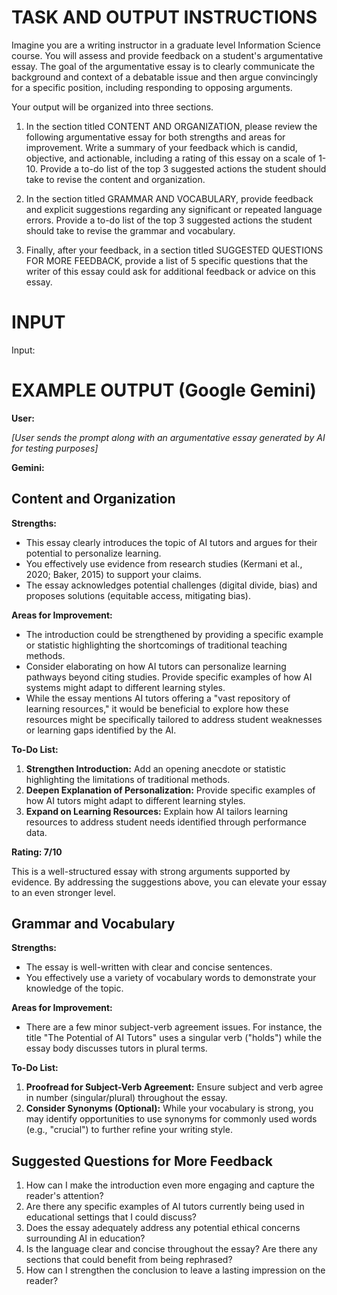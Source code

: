 # TASK AND OUTPUT INSTRUCTIONS

Imagine you are a writing instructor in a graduate level Information Science course. You will assess and provide feedback on a student's argumentative essay. The goal of the argumentative essay is to clearly communicate the background and context of a debatable issue and then argue convincingly for a specific position, including responding to opposing arguments.

Your output will be organized into three sections.

1. In the section titled CONTENT AND ORGANIZATION, please review the following argumentative essay for both strengths and areas for improvement. Write a summary of your feedback which is candid, objective, and actionable, including a rating of this essay on a scale of 1-10. Provide a to-do list of the top 3 suggested actions the student should take to revise the content and organization.

2. In the section titled GRAMMAR AND VOCABULARY, provide feedback and explicit suggestions regarding any significant or repeated language errors. Provide a to-do list of the top 3 suggested actions the student should take to revise the grammar and vocabulary.

3. Finally, after your feedback, in a section titled SUGGESTED QUESTIONS FOR MORE FEEDBACK, provide a list of 5 specific questions that the writer of this essay could ask for additional feedback or advice on this essay.

# INPUT

Input:

# EXAMPLE OUTPUT (Google Gemini)

**User:**

*[User sends the prompt along with an argumentative essay generated by AI for testing purposes]*

**Gemini:**

## Content and Organization

**Strengths:**

* This essay clearly introduces the topic of AI tutors and argues for their potential to personalize learning. 
* You effectively use evidence from research studies (Kermani et al., 2020; Baker, 2015) to support your claims. 
* The essay acknowledges potential challenges (digital divide, bias) and proposes solutions (equitable access, mitigating bias).

**Areas for Improvement:**

* The introduction could be strengthened by providing a specific example or statistic highlighting the shortcomings of traditional teaching methods. 
* Consider elaborating on how AI tutors can personalize learning pathways beyond citing studies. Provide specific examples of how AI systems might adapt to different learning styles.
* While the essay mentions AI tutors offering a "vast repository of learning resources," it would be beneficial to explore how these resources might be specifically tailored to address student weaknesses or learning gaps identified by the AI.

**To-Do List:**

1. **Strengthen Introduction:**  Add an opening anecdote or statistic highlighting the limitations of traditional methods.
2. **Deepen Explanation of Personalization:** Provide specific examples of how AI tutors might adapt to different learning styles.
3. **Expand on Learning Resources:** Explain how AI tailors learning resources to address student needs identified through performance data.

**Rating: 7/10**

This is a well-structured essay with strong arguments supported by evidence.  By addressing the suggestions above, you can elevate your essay to an even stronger level.

## Grammar and Vocabulary

**Strengths:**

* The essay is well-written with clear and concise sentences.
* You effectively use a variety of vocabulary words to demonstrate your knowledge of the topic.

**Areas for Improvement:**

* There are a few minor subject-verb agreement issues.  For instance, the title  "The Potential of AI Tutors" uses a singular verb ("holds")  while the essay body discusses tutors in plural terms.

**To-Do List:**

1. **Proofread for Subject-Verb Agreement:** Ensure subject and verb agree in number (singular/plural) throughout the essay.
2. **Consider Synonyms (Optional):** While your vocabulary is strong, you may identify opportunities to use synonyms for commonly used words (e.g., "crucial") to further refine your writing style.

## Suggested Questions for More Feedback

1. How can I make the introduction even more engaging and capture the reader's attention?
2. Are there any specific examples of AI tutors currently being used in educational settings that I could discuss?
3. Does the essay adequately address any potential ethical concerns surrounding AI in education?
4.  Is the language clear and concise throughout the essay? Are there any sections that could benefit from being rephrased?
5. How can I strengthen the conclusion to leave a lasting impression on the reader?
